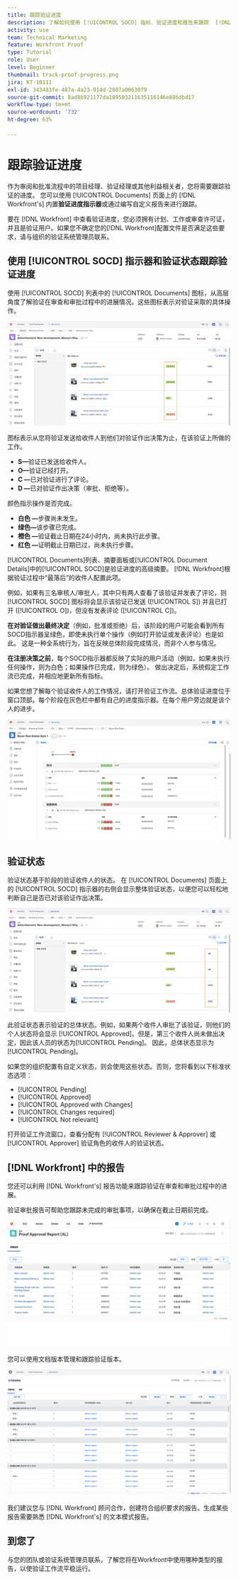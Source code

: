 ```yaml
---
title: 跟踪验证进度
description: 了解如何使用 [!UICONTROL SOCD] 指标、验证进度和报告来跟踪  [!DNL  Workfront] 中的验证进度。
activity: use
team: Technical Marketing
feature: Workfront Proof
type: Tutorial
role: User
level: Beginner
thumbnail: track-proof-progress.png
jira: KT-10111
exl-id: 343483fe-487a-4a23-914d-2807a00630f9
source-git-commit: 8ad86921177da189503211635116146e886dbd17
workflow-type: tm+mt
source-wordcount: '732'
ht-degree: 63%

---
```


# 跟踪验证进度

作为审阅和批准流程中的项目经理、验证经理或其他利益相关者，您将需要跟踪验证的进度。 您可以使用 [!UICONTROL Documents] 页面上的 [!DNL Workfront's] 内置&#x200B;**验证进度指示器**&#x200B;或通过编写自定义报告来进行跟踪。

要在 [!DNL Workfront] 中查看验证进度，您必须拥有计划、工作或审查许可证，并且是验证用户。如果您不确定您的[!DNL Workfront]配置文件是否满足这些要求，请与组织的验证系统管理员联系。

## 使用 [!UICONTROL SOCD] 指示器和验证状态跟踪验证进度

使用 [!UICONTROL SOCD] 列表中的 [!UICONTROL Documents] 图标，从高层角度了解验证在审查和审批过程中的进展情况。这些图标表示对验证采取的具体操作。

![[!DNL  Workfront] 项目中 [!UICONTROL Documents] 列表的图像，其中突出显示 [!UICONTROL SOCD] 图标。](assets/manage-proofs-socd.png)

图标表示从您将验证发送给收件人到他们对验证作出决策为止，在该验证上所做的工作。

* **S—**&#x200B;验证已发送给收件人。
* **O—**&#x200B;验证已经打开。
* **C —**&#x200B;已对验证进行了评论。
* **D —**&#x200B;已对验证作出决策（审批、拒绝等）。

颜色指示操作是否完成。

* **白色 —**&#x200B;步骤尚未发生。
* **绿色—**&#x200B;该步骤已完成。
* **橙色 —**&#x200B;验证截止日期在24小时内，尚未执行此步骤。
* **红色 —**&#x200B;证明截止日期已过，尚未执行步骤。

[!UICONTROL Documents]列表、摘要面板或[!UICONTROL Document Details]中的[!UICONTROL SOCD]是验证进度的高级摘要。 [!DNL Workfront]根据验证过程中“最落后”的收件人配置此项。

例如，如果有三名审核人/审批人，其中只有两人查看了该验证并发表了评论，则 [!UICONTROL SOCD] 图标将会显示该验证已发送 ([!UICONTROL S]) 并且已打开 ([!UICONTROL O])，但没有发表评论 ([!UICONTROL C])。

**在对验证做出最终决定**（例如，批准或拒绝）后，该阶段的用户可能会看到所有SOCD指示器呈绿色，即使未执行单个操作（例如打开验证或发表评论）也是如此。 这是一种全系统行为，旨在反映总体阶段完成情况，而非个人参与情况。

**在注册决策之前**，每个SOCD指示器都反映了实际的用户活动（例如，如果未执行任何操作，则为白色；如果操作已完成，则为绿色）。 做出决定后，系统假定工作流已完成，并相应地更新所有指标。

如果您想了解每个验证收件人的工作情况，请打开验证工作流。总体验证进度位于窗口顶部。每个阶段在灰色栏中都有自己的进度指示器。在每个用户旁边就是该个人的进步。

![文档的 [!UICONTROL Proofing Workflow] 部分的图像。](assets/manage-proofs-socd-in-proofing-workflow-window.png)

## 验证状态

验证状态基于阶段的验证收件人的状态。 在 [!UICONTROL Documents] 页面上的 [!UICONTROL SOCD] 指示器的右侧会显示整体验证状态，以便您可以轻松地判断自己是否已对该验证作出决策。

![[!DNL  Workfront] 项目中 [!UICONTROL Documents] 列表的图像，其中突出显示了总体验证状态。](assets/manage-proofs-overall-status.png)

此验证状态表示验证的总体状态。例如，如果两个收件人审批了该验证，则他们的个人状态将会显示 [!UICONTROL Approved]。但是，第三个收件人尚未做出决定，因此该人员的状态为[!UICONTROL Pending]。 因此，总体状态显示为 [!UICONTROL Pending]。

如果您的组织配置有自定义状态，则会使用这些状态。否则，您将看到以下标准状态选项：

* [!UICONTROL Pending]
* [!UICONTROL Approved]
* [!UICONTROL Approved with Changes]
* [!UICONTROL Changes required]
* [!UICONTROL Not relevant]

打开验证工作流窗口，查看分配有 [!UICONTROL Reviewer & Approver] 或 [!UICONTROL Approver] 验证角色的收件人的验证状态。

## [!DNL Workfront] 中的报告

您还可以利用 [!DNL Workfront's] 报告功能来跟踪验证在审查和审批过程中的进展。

验证审批报告可帮助您跟踪未完成的审批事项，以确保在截止日期前完成。

![[!DNL  Workfront] 中的验证审批报告的图像。](assets/proof-approval-report.png)

您可以使用文档版本管理和跟踪验证版本。

![[!DNL  Workfront] 中文档版本报告的图像。](assets/document-version-report.png)

我们建议您与 [!DNL Workfront] 顾问合作，创建符合组织要求的报告。生成某些报告需要熟悉 [!DNL Workfront's] 的文本模式报告。

## 到您了

与您的团队或验证系统管理员联系，了解您将在Workfront中使用哪种类型的报告，以使验证工作流平稳运行。

<!--
### Learn more
* Learn to create reports in [!DNL Workfront] with the Basic Report Creation course.
* View progress and status of a proof
* View activity on a proof within [!DNL Workfront]
-->
